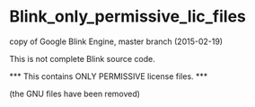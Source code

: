 # Blink_only_permissive_lic_files
copy of Google Blink Engine, master branch (2015-02-19)

This is not complete Blink source code.

*** This contains ONLY PERMISSIVE license files. ***

(the GNU files have been removed)





